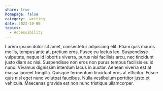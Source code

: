 ```yaml
---
share: true
homepage: false
category: _writing
date: 2023-10-06
topics:
  - Accessibility
---
```



Lorem ipsum dolor sit amet, consectetur adipiscing elit. Etiam quis mauris mollis, tempus ante at, pretium eros. Fusce eu lectus leo. Suspendisse vulputate, neque id lobortis viverra, purus nisl facilisis arcu, nec tincidunt justo diam ac nisi. Suspendisse non eros non purus tempus facilisis eu id nunc. Vivamus dignissim interdum lacus in auctor. Aenean viverra est at massa laoreet fringilla. Quisque fermentum tincidunt eros at efficitur. Fusce quis nisl eget nunc volutpat faucibus. Nulla vestibulum porttitor justo et vehicula. Maecenas gravida est non nunc tristique ullamcorper.
